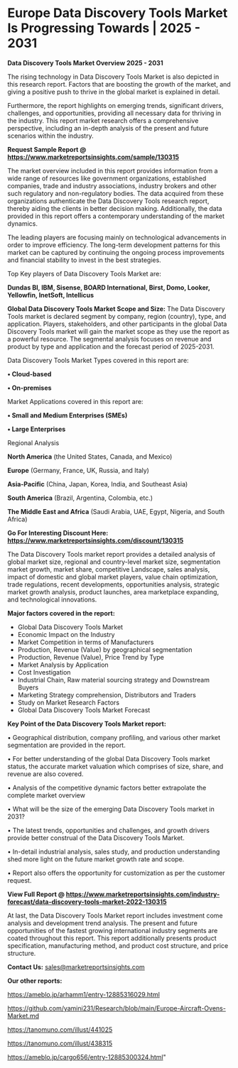# Europe Data Discovery Tools Market Is Progressing Towards | 2025 - 2031

<Strong> Data Discovery Tools Market Overview 2025 - 2031</strong>

The rising technology in Data Discovery Tools Market is also depicted in this research report. Factors that are boosting the growth of the market, and giving a positive push to thrive in the global market is explained in detail.

Furthermore, the report highlights on emerging trends, significant drivers, challenges, and opportunities, providing all necessary data for thriving in the industry. This report market research offers a comprehensive perspective, including an in-depth analysis of the present and future scenarios within the industry.

<strong>Request Sample Report @ <a href=https://www.marketreportsinsights.com/sample/130315>https://www.marketreportsinsights.com/sample/130315</a></strong>

The market overview included in this report provides information from a wide range of resources like government organizations, established companies, trade and industry associations, industry brokers and other such regulatory and non-regulatory bodies. The data acquired from these organizations authenticate the Data Discovery Tools research report, thereby aiding the clients in better decision making. Additionally, the data provided in this report offers a contemporary understanding of the market dynamics.

The leading players are focusing mainly on technological advancements in order to improve efficiency. The long-term development patterns for this market can be captured by continuing the ongoing process improvements and financial stability to invest in the best strategies.

Top Key players of Data Discovery Tools Market are:

<strong>Dundas BI, IBM, Sisense, BOARD International, Birst, Domo, Looker, Yellowfin, InetSoft, Intellicus</strong>

<strong><b>Global Data Discovery Tools Market Scope and Size:</b></strong>
The Data Discovery Tools market is declared segment by company, region (country), type, and application. Players, stakeholders, and other participants in the global Data Discovery Tools market will gain the market scope as they use the report as a powerful resource. The segmental analysis focuses on revenue and product by type and application and the forecast period of 2025-2031.

Data Discovery Tools Market Types covered in this report are:

<strong>• Cloud-based

• On-premises</strong>

Market Applications covered in this report are:

<strong>• Small and Medium Enterprises (SMEs)

• Large Enterprises</strong> 

Regional Analysis

<strong>North America</strong> (the United States, Canada, and Mexico)

<strong>Europe</strong> (Germany, France, UK, Russia, and Italy)

<strong>Asia-Pacific</strong> (China, Japan, Korea, India, and Southeast Asia)

<strong>South America</strong> (Brazil, Argentina, Colombia, etc.)

<strong>The Middle East and Africa</strong> (Saudi Arabia, UAE, Egypt, Nigeria, and South Africa)

<strong>Go For Interesting Discount Here: <a href=https://www.marketreportsinsights.com/discount/130315>https://www.marketreportsinsights.com/discount/130315</a></strong>

The Data Discovery Tools market report provides a detailed analysis of global market size, regional and country-level market size, segmentation market growth, market share, competitive Landscape, sales analysis, impact of domestic and global market players, value chain optimization, trade regulations, recent developments, opportunities analysis, strategic market growth analysis, product launches, area marketplace expanding, and technological innovations.

<strong><b>Major factors covered in the report:</b></strong>
<ul>
  <li>Global Data Discovery Tools Market </li>
  <li>Economic Impact on the Industry</li>
  <li>Market Competition in terms of Manufacturers</li>
  <li>Production, Revenue (Value) by geographical segmentation</li>
  <li>Production, Revenue (Value), Price Trend by Type</li>
  <li>Market Analysis by Application</li>
  <li>Cost Investigation</li>
  <li>Industrial Chain, Raw material sourcing strategy and Downstream Buyers</li>
  <li>Marketing Strategy comprehension, Distributors and Traders</li>
  <li>Study on Market Research Factors</li>
  <li>Global Data Discovery Tools Market Forecast</li>
</ul>

<strong><b>Key Point of the Data Discovery Tools Market report:</b></strong>

• Geographical distribution, company profiling, and various other market segmentation are provided in the report.

• For better understanding of the global Data Discovery Tools market status, the accurate market valuation which comprises of size, share, and revenue are also covered.

• Analysis of the competitive dynamic factors better extrapolate the complete market overview

• What will be the size of the emerging Data Discovery Tools market in 2031?

• The latest trends, opportunities and challenges, and growth drivers provide better construal of the Data Discovery Tools Market.

• In-detail industrial analysis, sales study, and production understanding shed more light on the future market growth rate and scope.

• Report also offers the opportunity for customization as per the customer request.

<strong><b>View Full Report @ <a href=https://www.marketreportsinsights.com/industry-forecast/data-discovery-tools-market-2022-130315>https://www.marketreportsinsights.com/industry-forecast/data-discovery-tools-market-2022-130315</a></b></strong>


At last, the Data Discovery Tools Market report includes investment come analysis and development trend analysis. The present and future opportunities of the fastest growing international industry segments are coated throughout this report. This report additionally presents product specification, manufacturing method, and product cost structure, and price structure.

<strong>Contact Us:</strong>
sales@marketreportsinsights.com

<strong>Our other reports:</strong>

<a href=https://ameblo.jp/arhamm1/entry-12885316029.html>https://ameblo.jp/arhamm1/entry-12885316029.html</a>

<a href=https://github.com/yamini231/Research/blob/main/Europe-Aircraft-Ovens-Market.md>https://github.com/yamini231/Research/blob/main/Europe-Aircraft-Ovens-Market.md</a>

<a href=https://tanomuno.com/illust/441025>https://tanomuno.com/illust/441025</a>

<a href=https://tanomuno.com/illust/438315>https://tanomuno.com/illust/438315</a>

<a href=https://ameblo.jp/cargo656/entry-12885300324.html>https://ameblo.jp/cargo656/entry-12885300324.html</a>"
